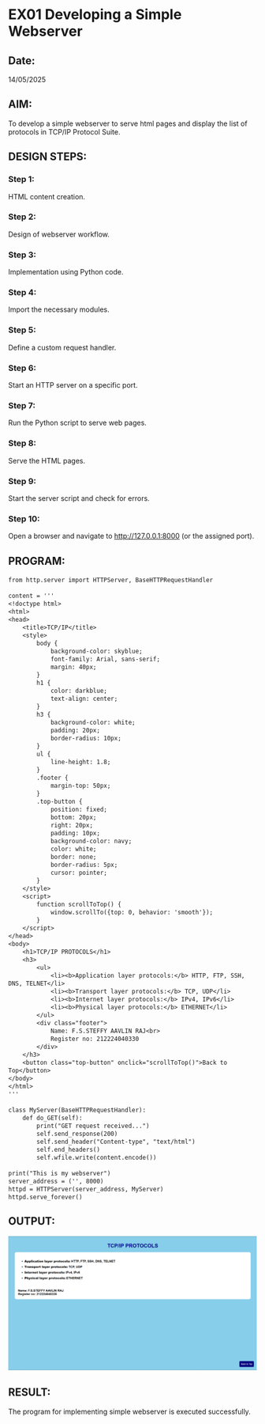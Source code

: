 # EX01 Developing a Simple Webserver
## Date:
14/05/2025
## AIM:
To develop a simple webserver to serve html pages and display the list of protocols in TCP/IP Protocol Suite.

## DESIGN STEPS:
### Step 1: 
HTML content creation.

### Step 2:
Design of webserver workflow.

### Step 3:
Implementation using Python code.

### Step 4:
Import the necessary modules.

### Step 5:
Define a custom request handler.

### Step 6:
Start an HTTP server on a specific port.

### Step 7:
Run the Python script to serve web pages.

### Step 8:
Serve the HTML pages.

### Step 9:
Start the server script and check for errors.

### Step 10:
Open a browser and navigate to http://127.0.0.1:8000 (or the assigned port).

## PROGRAM:
```
from http.server import HTTPServer, BaseHTTPRequestHandler

content = '''
<!doctype html>
<html>
<head>
    <title>TCP/IP</title>
    <style>
        body {
            background-color: skyblue;
            font-family: Arial, sans-serif;
            margin: 40px;
        }
        h1 {
            color: darkblue;
            text-align: center;
        }
        h3 {
            background-color: white;
            padding: 20px;
            border-radius: 10px;
        }
        ul {
            line-height: 1.8;
        }
        .footer {
            margin-top: 50px;
        }
        .top-button {
            position: fixed;
            bottom: 20px;
            right: 20px;
            padding: 10px;
            background-color: navy;
            color: white;
            border: none;
            border-radius: 5px;
            cursor: pointer;
        }
    </style>
    <script>
        function scrollToTop() {
            window.scrollTo({top: 0, behavior: 'smooth'});
        }
    </script>
</head>
<body>
    <h1>TCP/IP PROTOCOLS</h1>
    <h3>
        <ul>
            <li><b>Application layer protocols:</b> HTTP, FTP, SSH, DNS, TELNET</li>
            <li><b>Transport layer protocols:</b> TCP, UDP</li>
            <li><b>Internet layer protocols:</b> IPv4, IPv6</li>
            <li><b>Physical layer protocols:</b> ETHERNET</li>
        </ul>
        <div class="footer">
            Name: F.S.STEFFY AAVLIN RAJ<br>
            Register no: 212224040330
        </div>
    </h3>
    <button class="top-button" onclick="scrollToTop()">Back to Top</button>
</body>
</html>
'''

class MyServer(BaseHTTPRequestHandler):
    def do_GET(self):
        print("GET request received...")
        self.send_response(200)
        self.send_header("Content-type", "text/html")
        self.end_headers()
        self.wfile.write(content.encode())

print("This is my webserver")
server_address = ('', 8000)
httpd = HTTPServer(server_address, MyServer)
httpd.serve_forever()

```

## OUTPUT:
![alt text](<Screenshot 2025-05-14 221224.png>)


## RESULT:
The program for implementing simple webserver is executed successfully.
